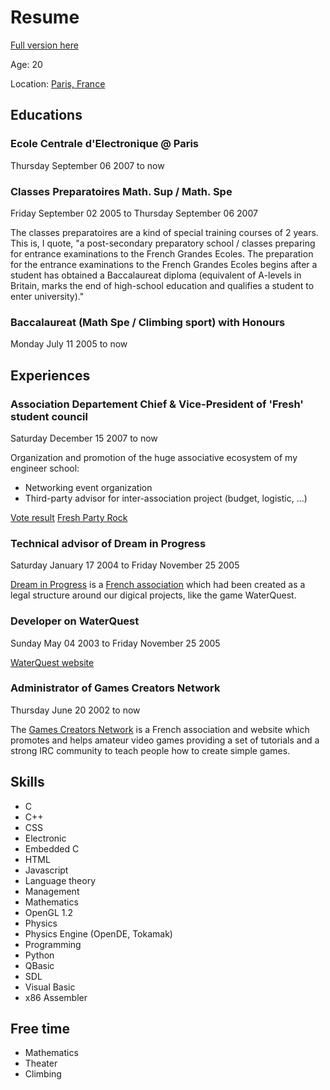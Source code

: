# Resume

[Full version here](http://www.linkedin.com/pub/gawen-arab/5/ab7/2a8)

Age: 20

Location: [Paris, France](https://maps.google.com/maps?q=Paris%2C+France)

## Educations
### Ecole Centrale d'Electronique @ Paris
Thursday September 06 2007 to now

### Classes Preparatoires Math. Sup / Math. Spe
Friday September 02 2005 to Thursday September 06 2007

The classes preparatoires are a kind of special training courses of 2 years. This is, I quote, "a post-secondary preparatory school / classes preparing for entrance examinations to the French Grandes Ecoles. The preparation for the entrance examinations to the French Grandes Ecoles begins after a student has obtained a Baccalaureat diploma (equivalent of A-levels in Britain, marks the end of high-school education and qualifies a student to enter university)."

### Baccalaureat (Math Spe / Climbing sport) with Honours
Monday July 11 2005 to now

## Experiences
### Association Departement Chief & Vice-President of 'Fresh' student council
Saturday December 15 2007 to now

Organization and promotion of the huge associative ecosystem of my engineer school:
* Networking event organization
* Third-party advisor for inter-association project (budget, logistic, ...)

[Vote result](http://jbtv-galerie.ece.fr/2007-2008/R%C3%A9sultats-Des-Elections/15694254_bBgnRP#!i=1176337681&k=TH5z6SC)
[Fresh Party Rock](http://jbtv-galerie.ece.fr/2007-2008/Soir%C3%A9e-Fresh/15694288_wt4jZd#!i=1176339711&k=cV9k5KW)

### Technical advisor of Dream in Progress
Saturday January 17 2004 to Friday November 25 2005

[Dream in Progress](http://web.archive.org/web/20050208074646/http://www.zonealta.net/~GawenA/) is a [French association](http://www.journal-officiel.gouv.fr/association/index.php?ACTION=Rechercher&HI_PAGE=1&HI_COMPTEUR=0&original_method=get&WHAT=dream+in+progress&JTH_ID=&JAN_BD_CP=&JRE_ID=Provence-Alpes-C%F4te-d%27Azur%2FBouches-du-Rhone&JAN_LIEU_DECL=Prefecture%2Fbouchesrh%F4ne&JTY_ID=&JTY_WALDEC=&JTY_SIREN=&JPA_D_D=07%2F02%2F2004&JPA_D_F=07%2F02%2F2004&rechercher.x=37&rechercher.y=10) which had been created as a legal structure around our digical projects, like the game WaterQuest.

### Developer on WaterQuest
Sunday May 04 2003 to Friday November 25 2005

[WaterQuest website](http://web.archive.org/web/20050406163950/http://www.waterquest.fr.st/)

### Administrator of Games Creators Network
Thursday June 20 2002 to now

The [Games Creators Network](http://www.games-creators.org/) is a French association and website which promotes and helps amateur video games providing a set of tutorials and a strong IRC community to teach people how to create simple games.

## Skills
* C
* C++
* CSS
* Electronic
* Embedded C
* HTML
* Javascript
* Language theory
* Management
* Mathematics
* OpenGL 1.2
* Physics
* Physics Engine (OpenDE, Tokamak)
* Programming
* Python
* QBasic
* SDL
* Visual Basic
* x86 Assembler

## Free time
* Mathematics
* Theater
* Climbing


